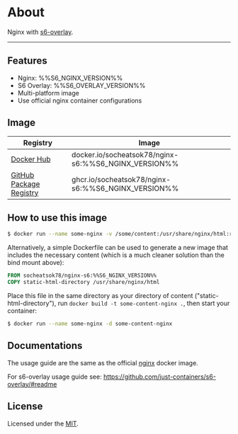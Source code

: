 # About

Nginx with [s6-overlay](https://github.com/just-containers/s6-overlay).

---

## Features

- Nginx: %%S6_NGINX_VERSION%%
- S6 Overlay: %%S6_OVERLAY_VERSION%%
- Multi-platform image
- Use official nginx container configurations

## Image

| Registry                                                                                           | Image                                             |
| -------------------------------------------------------------------------------------------------- | ------------------------------------------------- |
| [Docker Hub](https://hub.docker.com/r/socheatsok78/nginx-s6)                                       | docker.io/socheatsok78/nginx-s6:%%S6_NGINX_VERSION%% |
| [GitHub Package Registry](https://github.com/socheatsok78/docker-nginx-s6/pkgs/container/nginx-s6) | ghcr.io/socheatsok78/nginx-s6:%%S6_NGINX_VERSION%%   |

## How to use this image

```sh
$ docker run --name some-nginx -v /some/content:/usr/share/nginx/html:ro -d socheatsok78/nginx-s6:%%S6_NGINX_VERSION%%
```

Alternatively, a simple Dockerfile can be used to generate a new image that includes the necessary content (which is a much cleaner solution than the bind mount above):

```Dockerfile
FROM socheatsok78/nginx-s6:%%S6_NGINX_VERSION%%
COPY static-html-directory /usr/share/nginx/html
```

Place this file in the same directory as your directory of content ("static-html-directory"), run `docker build -t some-content-nginx .`, then start your container:

```sh
$ docker run --name some-nginx -d some-content-nginx
```

## Documentations

The usage guide are the same as the official [nginx](https://hub.docker.com/_/nginx) docker image.

For s6-overlay usage guide see: https://github.com/just-containers/s6-overlay/#readme

## License

Licensed under the [MIT](LICENSE).
